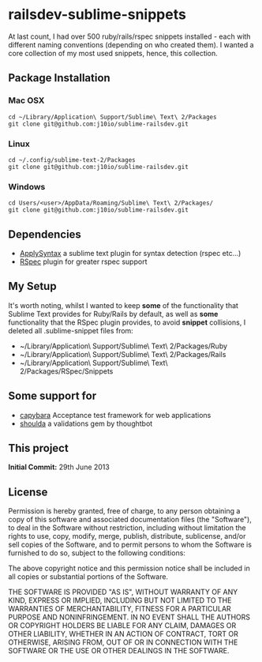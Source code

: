 # railsdev-sublime-snippets
At last count, I had over 500 ruby/rails/rspec snippets installed - each with different naming conventions (depending on who created them). I wanted a core collection of my most used snippets, hence, this collection.

## Package Installation

### Mac OSX
    cd ~/Library/Application\ Support/Sublime\ Text\ 2/Packages
    git clone git@github.com:j10io/sublime-railsdev.git
### Linux
    cd ~/.config/sublime-text-2/Packages
    git clone git@github.com:j10io/sublime-railsdev.git
### Windows
    cd Users/<user>/AppData/Roaming/Sublime\ Text\ 2/Packages/
    git clone git@github.com:j10io/sublime-railsdev.git

## Dependencies

 * [ApplySyntax](https://github.com/facelessuser/ApplySyntax) a sublime text plugin for syntax detection (rspec etc...)
 * [RSpec](https://github.com/SublimeText/RSpec) plugin for greater rspec support

## My Setup

It's worth noting, whilst I wanted to keep **some** of the functionality that Sublime Text provides for Ruby/Rails by default, as well as **some** functionality that the RSpec plugin provides, to avoid **snippet** collisions, I deleted all .sublime-snippet files from:

 * ~/Library/Application\ Support/Sublime\ Text\ 2/Packages/Ruby
 * ~/Library/Application\ Support/Sublime\ Text\ 2/Packages/Rails
 * ~/Library/Application\ Support/Sublime\ Text\ 2/Packages/RSpec/Snippets

## Some support for
 * [capybara](https://github.com/jnicklas/capybara) Acceptance test framework for web applications
 * [shoulda](https://github.com/thoughtbot/shoulda) a validations gem by thoughtbot

## This project
**Initial Commit:** 29th June 2013

## License

Permission is hereby granted, free of charge, to any person obtaining a copy of this software and associated documentation files (the "Software"), to deal in the Software without restriction, including without limitation the rights to use, copy, modify, merge, publish, distribute, sublicense, and/or sell copies of the Software, and to permit persons to whom the Software is furnished to do so, subject to the following conditions:

The above copyright notice and this permission notice shall be included in all copies or substantial portions of the Software.

THE SOFTWARE IS PROVIDED "AS IS", WITHOUT WARRANTY OF ANY KIND, EXPRESS OR IMPLIED, INCLUDING BUT NOT LIMITED TO THE WARRANTIES OF MERCHANTABILITY, FITNESS FOR A PARTICULAR PURPOSE AND NONINFRINGEMENT. IN NO EVENT SHALL THE AUTHORS OR COPYRIGHT HOLDERS BE LIABLE FOR ANY CLAIM, DAMAGES OR OTHER LIABILITY, WHETHER IN AN ACTION OF CONTRACT, TORT OR OTHERWISE, ARISING FROM, OUT OF OR IN CONNECTION WITH THE SOFTWARE OR THE USE OR OTHER DEALINGS IN THE SOFTWARE.
